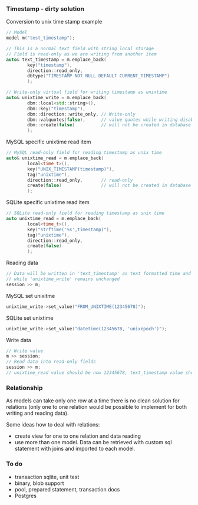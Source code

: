 
### Timestamp - dirty solution

Conversion to unix time stamp example

```c++
// Model
model m("test_timestamp");

// This is a normal text field with string local storage
// Field is read-only as we are writing from another item
auto& text_timestamp = m.emplace_back(
        key("timestamp"),
        direction::read_only,
        dbtype("TIMESTAMP NOT NULL DEFAULT CURRENT_TIMESTAMP")
        );

// Write-only virtual field for writing timestamp as unixtime
auto& unixtime_write = m.emplace_back(
        dbm::local<std::string>(),
        dbm::key("timestamp"),
        dbm::direction::write_only, // Write-only
        dbm::valquotes(false),      // value quotes while writing disabled as we are writing functions
        dbm::create(false)          // will not be created in database - exists only in model
        );
```

MySQL specific unixtime read item
```c++
// MySQL read-only field for reading timestamp as unix time 
auto& unixtime_read = m.emplace_back(
        local<time_t>(), 
        key("UNIX_TIMESTAMP(timestamp)"), 
        tag("unixtime"), 
        direction::read_only,       // read-only 
        create(false)               // will not be created in database - exists only in model
        );
```

SQLite specific unixtime read item
```c++
// SQLite read-only field for reading timestamp as unix time
auto unixtime_read = m.emplace_back(
        local<time_t>(), 
        key("strftime('%s',timestamp)"), 
        tag("unixtime"), 
        direction::read_only, 
        create(false)
        );
```

Reading data
```c++
// Data will be written in 'text_timestamp' as text formatted time and 'unixtime_read'
// while 'unixtime_write' remains unchanged
session >> m;
```

MySQL set unixitme
```c++
unixtime_write->set_value("FROM_UNIXTIME(12345678)");
```

SQLite set unixtime

```c++
unixtime_write->set_value("datetime(12345678, 'unixepoch')");
```

Write data

```c++
// Write value
m >> session;
// Read data into read-only fields
session >> m;
// unixtime_read value should be now 12345678, text_timestamp value should be '1970-05-23 21:21:18'
```

### Relationship

As models can take only one row at a time there is no clean solution for relations 
(only one to one relation would be possible to implement for both writing and reading data).

Some ideas how to deal with relations:
- create view for one to one relation and data reading
- use more than one model. Data can be retrieved with custom sql statement with joins and imported to each model. 


### To do

- transaction sqlite, unit test
- binary, blob support
- pool, prepared statement, transaction docs
- Postgres
